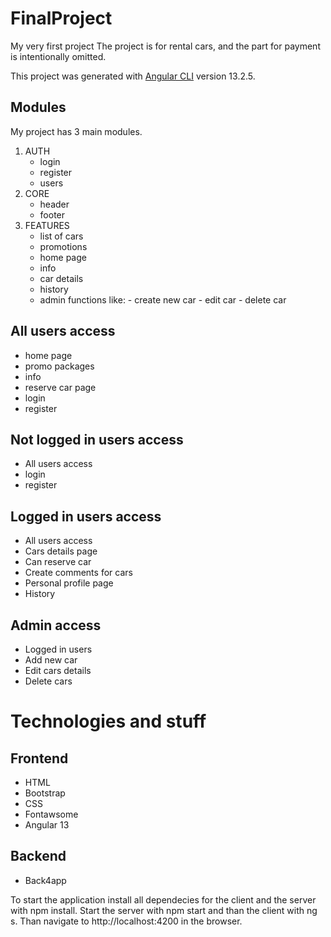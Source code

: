 # FinalProject
My very first project 
The project is for rental cars, and the part for payment is intentionally omitted.

This project was generated with [Angular CLI](https://github.com/angular/angular-cli) version 13.2.5.

## Modules

My project has 3 main modules.
 1. AUTH
    - login
    - register
    - users
 2. CORE
    - header
    - footer
 3. FEATURES
    - list of cars
    - promotions
    - home page
    - info 
    - car details
    - history
    - admin functions like:
          - create new car
          - edit car
          - delete car 

## All users access
- home page
- promo packages
- info
- reserve car page
- login
- register

## Not logged in users access
- All users access
- login
- register

## Logged in users access
- All users access
- Cars details page
- Can reserve car
- Create comments for cars
- Personal profile page
- History

## Admin access
- Logged in users
- Add new car
- Edit cars details
- Delete cars

# Technologies and stuff

## Frontend
- HTML
- Bootstrap
- CSS
- Fontawsome
- Angular 13

## Backend
- Back4app

To start the application install all dependecies for the client and the server with npm install. Start the server with npm start and than the client with ng s. Than navigate to http://localhost:4200 in the browser.
